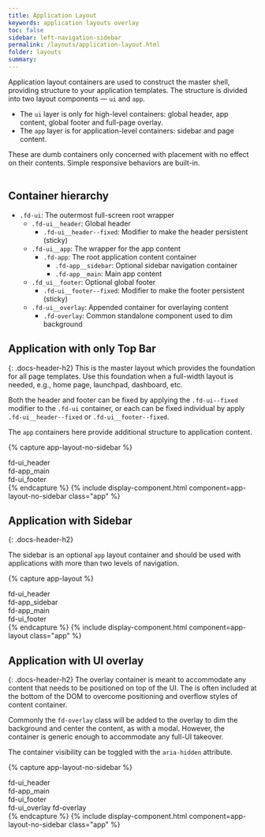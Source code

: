 ```yaml
---
title: Application Layout
keywords: application layouts overlay
toc: false
sidebar: left-navigation-sidebar
permalink: /layouts/application-layout.html
folder: layouts
summary:
---
```


Application layout containers are used to construct the master shell, providing structure to your application templates. The structure is divided into two layout components — `ui` and `app`.

- The `ui` layer is only for high-level containers: global header, app content, global footer and full-page overlay.
- The `app` layer is for application-level containers: sidebar and page content.

These are dumb containers only concerned with placement with no effect on their contents. Simple responsive behaviors are built-in.
<br><br>

## Container hierarchy

* `.fd-ui`: The outermost full-screen root wrapper
    * `.fd-ui__header`: Global header
        * `.fd-ui__header--fixed`: Modifier to make the header persistent (sticky)
    * `.fd-ui__app`: The wrapper for the app content
        * `.fd-app`: The root application content container
            * `.fd-app__sidebar`: Optional sidebar navigation container
            * `.fd-app__main`: Main app content
    * `.fd_ui__footer`: Optional global footer
        * `.fd-ui__footer--fixed`: Modifier to make the footer persistent (sticky)
    * `.fd-ui__overlay`: Appended container for overlaying content
        * `.fd-overlay`: Common standalone component used to dim background

## Application with only Top Bar
{: .docs-header-h2}
This is the master layout which provides the foundation for all page templates. Use this foundation when a full-width layout is needed, e.g., home page, launchpad, dashboard, etc.

Both the header and footer can be fixed by applying the `.fd-ui--fixed` modifier to the `.fd-ui` container, or each can be fixed individual by apply `.fd-ui__header--fixed` or `.fd-ui__footer--fixed`.

The `app` containers here provide additional structure to application content.

{% capture app-layout-no-sidebar %}
<div class="fd-ui fd-ui--fundamental">
    <div class="fd-ui__header">
        fd-ui_header
    </div>
    <div class="fd-ui__app">
        <div class="fd-app">
            <main class="fd-app__main">
                fd-app_main
            </main>
        </div>
    </div>
    <div class="fd-ui__footer">
        fd-ui_footer
    </div>
</div>
{% endcapture %}
{% include display-component.html component=app-layout-no-sidebar class="app" %}

## Application with Sidebar
{: .docs-header-h2}

The sidebar is an optional `app` layout container and should be used with applications with more than two levels of navigation.

{% capture app-layout %}
<div class="fd-ui fd-ui--fundamental">
    <div class="fd-ui__header">
        fd-ui_header
    </div>
    <div class="fd-ui__app">
        <div class="fd-app">
            <div class="fd-app__sidebar">
                fd-app_sidebar
            </div>
            <main class="fd-app__main">
                fd-app_main
            </main>
        </div>
    </div>
    <div class="fd-ui__footer">
        fd-ui_footer
    </div>
</div>
{% endcapture %}
{% include display-component.html component=app-layout class="app" %}

## Application with UI overlay
{: .docs-header-h2}
The overlay container is meant to accommodate any content that needs to be positioned on top of the UI. The is often included at the bottom of the DOM to overcome positioning and overflow styles of content container.

Commonly the `fd-overlay` class will be added to the overlay to dim the background and center the content, as with a modal. However, the container is generic enough to accommodate any full-UI takeover.

The container visibility can be toggled with the `aria-hidden` attribute.

{% capture app-layout-no-sidebar %}
<div class="fd-ui fd-ui--fundamental">
    <div class="fd-ui__header">
        fd-ui_header
    </div>
    <div class="fd-ui__app">
        <div class="fd-app">
            <main class="fd-app__main">
                fd-app_main
            </main>
        </div>
    </div>
    <div class="fd-ui__footer">
        fd-ui_footer
    </div>
    <div class="fd-ui__overlay fd-overlay" aria-hidden="false">
        fd-ui_overlay fd-overlay
    </div>
</div>
{% endcapture %}
{% include display-component.html component=app-layout-no-sidebar class="app" %}
